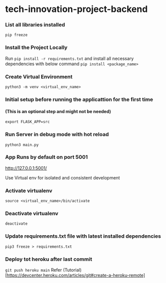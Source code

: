 # tech-innovation-project-backend

### List all libraries installed

`
pip freeze
`
### Install the Project Locally

Run
`
pip install -r requirements.txt
`
and install all necessary dependencies with below command
`
pip install <package_name>
`

### Create Virtual Environment

`
python3 -m venv <virtual_env_name>
`
### Initial setup before running the applicattion for the first time
#### (This is an optional step and might not be needed)

`export FLASK_APP=src`

### Run Server in debug mode with hot reload
`
python3 main.py
`
### App Runs by default on port 5001
http://127.0.0.1:5001/

Use Virtual env for isolated and consistent development


### Activate virtualenv
`
source <virtual_env_name>/bin/activate
`

### Deactivate virtualenv
`
deactivate
`

### Update requirements.txt file with latest installed dependencies
`
pip3 freeze > requirements.txt
`

### Deploy tot heroku after last commit
`
git push heroku main
`
Refer
(Tutorial)[https://devcenter.heroku.com/articles/git#create-a-heroku-remote]
